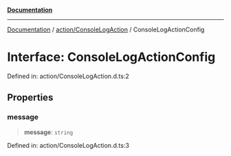 [**Documentation**](../../../index.md)

***

[Documentation](../../../index.md) / [action/ConsoleLogAction](../index.md) / ConsoleLogActionConfig

# Interface: ConsoleLogActionConfig

Defined in: action/ConsoleLogAction.d.ts:2

## Properties

### message

> **message**: `string`

Defined in: action/ConsoleLogAction.d.ts:3
